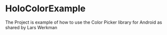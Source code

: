 # HoloColorExample
The Project is example of how to use the  Color Picker library for Android  as shared by Lars Werkman
